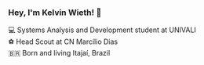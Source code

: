 ### Hey, I'm Kelvin Wieth! 👋

💻 Systems Analysis and Development student at UNIVALI <br>
⚽ Head Scout at CN Marcílio Dias <br>
🇧🇷 Born and living Itajaí, Brazil <br>
